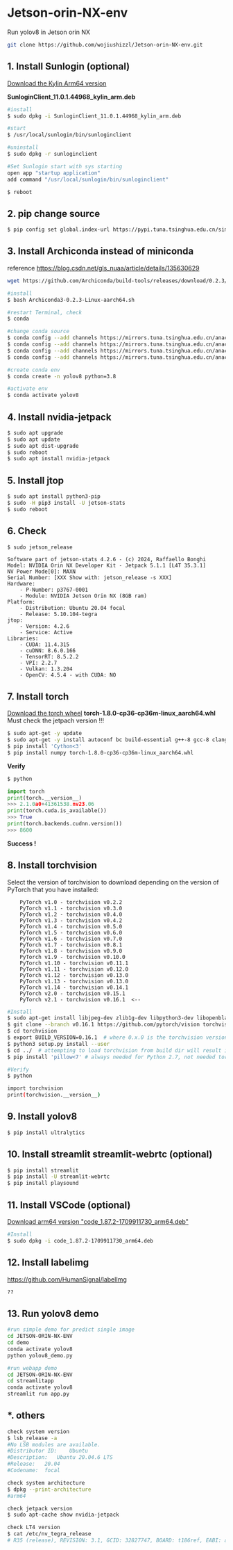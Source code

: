 # Jetson-orin-NX-env
Run yolov8 in Jetson orin NX

```bash
git clone https://github.com/wojiushizzl/Jetson-orin-NX-env.git
```

## 1. Install Sunlogin  (optional)
[Download the Kylin Arm64 version   ](https://sunlogin.oray.com/download/linux?type=personal&ici=sunlogin_navigation) 
	
**SunloginClient_11.0.1.44968_kylin_arm.deb**

```bash
#install 
$ sudo dpkg -i SunloginClient_11.0.1.44968_kylin_arm.deb 

#start
$ /usr/local/sunlogin/bin/sunloginclient

#uninstall
$ sudo dpkg -r sunloginclient

#Set Sunlogin start with sys starting
open app "startup application"
add command "/usr/local/sunlogin/bin/sunloginclient"

$ reboot
```
## 2. pip change source

```bash
$ pip config set global.index-url https://pypi.tuna.tsinghua.edu.cn/simple
```

## 3. Install Archiconda instead of miniconda
reference https://blog.csdn.net/gls_nuaa/article/details/135630629

```bash
wget https://github.com/Archiconda/build-tools/releases/download/0.2.3/Archiconda3-0.2.3-Linux-aarch64.sh

#install
$ bash Archiconda3-0.2.3-Linux-aarch64.sh

#restart Terminal, check 
$ conda 

#change conda source
$ conda config --add channels https://mirrors.tuna.tsinghua.edu.cn/anaconda/pkgs/free/
$ conda config --add channels https://mirrors.tuna.tsinghua.edu.cn/anaconda/cloud/conda-forge 
$ conda config --add channels https://mirrors.tuna.tsinghua.edu.cn/anaconda/cloud/msys2/
$ conda config --add channels https://mirrors.tuna.tsinghua.edu.cn/anaconda/cloud/pytorch/

#create conda env 
$ conda create -n yolov8 python=3.8

#activate env
$ conda activate yolov8
```

## 4. Install nvidia-jetpack
```bash
$ sudo apt upgrade
$ sudo apt update
$ sudo apt dist-upgrade
$ sudo reboot
$ sudo apt install nvidia-jetpack 
```
## 5. Install jtop
```bash	
$ sudo apt install python3-pip
$ sudo -H pip3 install -U jetson-stats
$ sudo reboot
```

## 6. Check 
```bash
$ sudo jetson_release
```
```
Software part of jetson-stats 4.2.6 - (c) 2024, Raffaello Bonghi
Model: NVIDIA Orin NX Developer Kit - Jetpack 5.1.1 [L4T 35.3.1]
NV Power Mode[0]: MAXN
Serial Number: [XXX Show with: jetson_release -s XXX]
Hardware:
    - P-Number: p3767-0001
    - Module: NVIDIA Jetson Orin NX (8GB ram)
Platform:
    - Distribution: Ubuntu 20.04 focal
    - Release: 5.10.104-tegra
jtop:
    - Version: 4.2.6
    - Service: Active
Libraries:
    - CUDA: 11.4.315
    - cuDNN: 8.6.0.166
    - TensorRT: 8.5.2.2
    - VPI: 2.2.7
    - Vulkan: 1.3.204
    - OpenCV: 4.5.4 - with CUDA: NO
```



## 7. Install torch
[Download the torch wheel](https://forums.developer.nvidia.com/t/pytorch-for-jetson/72048)
**torch-1.8.0-cp36-cp36m-linux_aarch64.whl** 
Must check the jetpach version !!!
```bash
$ sudo apt-get -y update
$ sudo apt-get -y install autoconf bc build-essential g++-8 gcc-8 clang-8 lld-8 gettext-base gfortran-8 iputils-ping libbz2-dev libc++-dev libcgal-dev libffi-dev libfreetype6-dev libhdf5-dev libjpeg-dev liblzma-dev libncurses5-dev libncursesw5-dev libpng-dev libreadline-dev libssl-dev libsqlite3-dev libxml2-dev libxslt-dev locales moreutils openssl python-openssl rsync scons python3-pip libopenblas-dev
$ pip install 'Cython<3'
$ pip install numpy torch-1.8.0-cp36-cp36m-linux_aarch64.whl
```
**Verify**
```bash
$ python
```
```python
import torch
print(torch.__version__)
>>> 2.1.0a0+41361538.nv23.06
print(torch.cuda.is_available())
>>> True
print(torch.backends.cudnn.version())
>>> 8600
```
**Success !**
	
## 8. Install torchvision
Select the version of torchvision to download depending on the version of PyTorch that you have installed:
```
    PyTorch v1.0 - torchvision v0.2.2
    PyTorch v1.1 - torchvision v0.3.0
    PyTorch v1.2 - torchvision v0.4.0
    PyTorch v1.3 - torchvision v0.4.2
    PyTorch v1.4 - torchvision v0.5.0
    PyTorch v1.5 - torchvision v0.6.0
    PyTorch v1.6 - torchvision v0.7.0
    PyTorch v1.7 - torchvision v0.8.1
    PyTorch v1.8 - torchvision v0.9.0
    PyTorch v1.9 - torchvision v0.10.0
    PyTorch v1.10 - torchvision v0.11.1
    PyTorch v1.11 - torchvision v0.12.0
    PyTorch v1.12 - torchvision v0.13.0
    PyTorch v1.13 - torchvision v0.13.0
    PyTorch v1.14 - torchvision v0.14.1
    PyTorch v2.0 - torchvision v0.15.1
    PyTorch v2.1 - torchvision v0.16.1  <--
```
```bash
#Install
$ sudo apt-get install libjpeg-dev zlib1g-dev libpython3-dev libopenblas-dev libavcodec-dev libavformat-dev libswscale-dev
$ git clone --branch v0.16.1 https://github.com/pytorch/vision torchvision
$ cd torchvision
$ export BUILD_VERSION=0.16.1  # where 0.x.0 is the torchvision version  
$ python3 setup.py install --user
$ cd ../  # attempting to load torchvision from build dir will result in import error
$ pip install 'pillow<7' # always needed for Python 2.7, not needed torchvision v0.5.0+ with Python 3.6
```
```bash
#Verify
$ python

import torchvision
print(torchvision.__version__)
```

## 9. Install yolov8
```bash
$ pip install ultralytics
```
## 10. Install streamlit  streamlit-webrtc (optional)
```bash	
$ pip install streamlit
$ pip install -U streamlit-webrtc
$ pip install playsound

```

## 11. Install VSCode  (optional)
[Download arm64 version "code_1.87.2-1709911730_arm64.deb"](https://code.visualstudio.com/docs/?dv=linuxarm64_deb)
```bash
#Install
$ sudo dpkg -i code_1.87.2-1709911730_arm64.deb
```

## 12. Install labelimg

https://github.com/HumanSignal/labelImg
```bash
??
```




## 13. Run yolov8 demo

```bash
#run simple demo for predict single image
cd JETSON-ORIN-NX-ENV
cd demo
conda activate yolov8
python yolov8_demo.py
```
```bash
#run webapp demo 
cd JETSON-ORIN-NX-ENV
cd streamlitapp
conda activate yolov8
streamlit run app.py
```

## *. others
```bash
check system version 
$ lsb_release -a
#No LSB modules are available.
#Distributor ID:	Ubuntu
#Description:	Ubuntu 20.04.6 LTS
#Release:	20.04
#Codename:	focal

check system architecture
$ dpkg --print-architecture
#arm64

check jetpack version
$ sudo apt-cache show nvidia-jetpack

check LT4 version
$ cat /etc/nv_tegra_release 
# R35 (release), REVISION: 3.1, GCID: 32827747, BOARD: t186ref, EABI: aarch64, DATE: Sun Mar 19 15:19:21 UTC 2023
```


